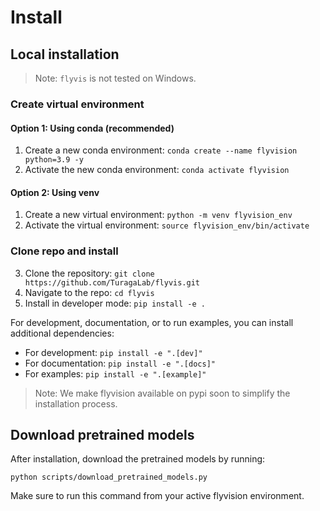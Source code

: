 # Install

## Local installation

> Note: `flyvis` is not tested on Windows.

### Create virtual environment
#### Option 1: Using conda (recommended)

1. Create a new conda environment: `conda create --name flyvision python=3.9 -y`
2. Activate the new conda environment: `conda activate flyvision`

#### Option 2: Using venv

1. Create a new virtual environment: `python -m venv flyvision_env`
2. Activate the virtual environment: `source flyvision_env/bin/activate`

### Clone repo and install

3. Clone the repository: `git clone https://github.com/TuragaLab/flyvis.git`
4. Navigate to the repo: `cd flyvis`
5. Install in developer mode: `pip install -e .`

For development, documentation, or to run examples, you can install additional dependencies:
- For development: `pip install -e ".[dev]"`
- For documentation: `pip install -e ".[docs]"`
- For examples: `pip install -e ".[example]"`

> Note: We make flyvision available on pypi soon to simplify the installation process.

## Download pretrained models

After installation, download the pretrained models by running:

```
python scripts/download_pretrained_models.py
```

Make sure to run this command from your active flyvision environment.
